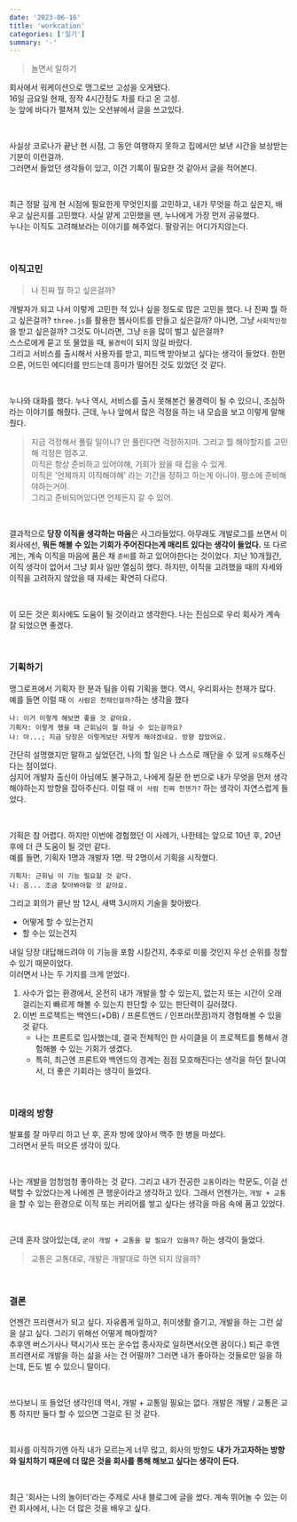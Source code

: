 ```yaml
---
date: '2023-06-16'
title: 'workcation'
categories: ['일기']
summary: '-'
---
```


> 놀면서 일하기

회사에서 워케이션으로 맹그로브 고성을 오게됐다.  
16일 금요일 현재, 정작 4시간정도 차를 타고 온 고성.  
눈 앞에 바다가 펼쳐져 있는 오션뷰에서 글을 쓰고있다.

<br>

사실상 코로나가 끝난 현 시점, 그 동안 여행하지 못하고 집에서만 보낸 시간을 보상받는 기분이 이런걸까.  
그러면서 들었던 생각들이 있고, 이건 기록이 필요한 것 같아서 글을 적어본다.

<br>

최근 정말 깊게 현 시점에 필요한게 무엇인지를 고민하고, 내가 무엇을 하고 싶은지, 배우고 싶은지를 고민했다.
사실 얕게 고민했을 땐, 누나에게 가장 먼저 공유했다.  
누나는 이직도 고려해보라는 이야기를 해주었다.
팔랑귀는 어디가지않는다.

<br>

### 이직고민

> 나 진짜 뭘 하고 싶은걸까?

개발자가 되고 나서 이렇게 고민한 적 있나 싶을 정도로 많은 고민을 했다.
나 진짜 뭘 하고 싶은걸까? `three.js`를 활용한 웹사이트를 만들고 싶은걸까? 아니면, 그냥 `사회적인정`을 받고 싶은걸까? 그것도 아니라면, 그냥 `돈`을 많이 벌고 싶은걸까?  
스스로에게 묻고 또 물었을 때, `물경력`이 되지 않길 바랐다.  
그리고 서비스를 출시해서 사용자를 받고, 피드백 받아보고 싶다는 생각이 들었다.
한편으론, 어드민 에디터를 만드는데 흥미가 떨어진 것도 있었던 것 같다.

<br>

누나와 대화를 했다. 누나 역시, 서비스를 출시 못해본건 물경력이 될 수 있으니, 조심하라는 이야기를 해줬다.
근데, 누나 앞에서 많은 걱정을 하는 내 모습을 보고 이렇게 말해줬다.

> 지금 걱정해서 풀릴 일이니? 안 풀린다면 걱정하지마. 그리고 뭘 해야할지를 고민해 걱정은 멈추고.  
> 이직은 항상 준비하고 있어야해, 기회가 왔을 때 잡을 수 있게.  
> 이직은 '언제까지 이직해야해' 라는 기간을 정하고 하는게 아니야. 평소에 준비해야하는거야.  
> 그리고 준비되어있다면 언제든지 갈 수 있어.

<br>

결과적으로 **당장 이직을 생각하는 마음**은 사그라들었다. 아무래도 개발로그를 쓰면서 이 회사에선, **뭐든 해볼 수 있는 기회가 주어진다는게 매리트 있다는 생각이 들었다.**
또 다르게는, 계속 이직을 마음에 품은 채 `준비`를 하고 있어야한다는 것이었다.
지난 10개월간, 이직 생각이 없어서 그냥 회사 일만 열심히 했다. 하지만, 이직을 고려했을 때의 자세와 이직을 고려하지 않았을 때 자세는 확연히 다르다.

<br>

이 모든 것은 회사에도 도움이 될 것이라고 생각한다. 나는 진심으로 우리 회사가 계속 잘 되었으면 좋겠다.

<br>

### 기획하기

맹그로프에서 기획자 한 분과 팀을 이뤄 기획을 했다. 역시, 우리회사는 천재가 많다.  
예를 들면 이럴 때 `이 사람은 천재인걸까?`하는 생각을 했다

```
나: 이거 이렇게 해보면 좋을 것 같아요.
기획자: 이렇게 했을 때 근휘님이 뭘 하실 수 있는걸까요?
나: 아...; 지금 당장은 이렇게보단 저렇게 해야겠네요. 방향 잡았어요.
```

간단히 설명했지만 말하고 싶었던건, 나의 할 일은 나 스스로 깨닫을 수 있게 `유도`해주신다는 점이었다.  
심지어 개발자 출신이 아님에도 불구하고, 나에게 질문 한 번으로 내가 무엇을 먼저 생각해야하는지 방향을 잡아주신다.
이럴 때 `이 사람 진짜 천잰가?` 하는 생각이 자연스럽게 들었다.

<br>

기획은 참 어렵다. 하지만 이번에 경험했던 이 사례가, 나한테는 앞으로 10년 후, 20년 후에 더 큰 도움이 될 것만 같다.  
예를 들면, 기획자 1명과 개발자 1명. 딱 2명이서 기획을 시작했다.

```
기획자: 근휘님 이 기능 필요할 것 같다.
나: 음... 조금 찾아봐야할 것 같아요.
```

그리고 회의가 끝난 밤 12시, 새벽 3시까지 기술을 찾아봤다.

- 어떻게 할 수 있는건지
- 할 수는 있는건지

내일 당장 대답해드려야 이 기능을 포함 시킬건지, 추후로 미룰 것인지 우선 순위를 정할 수 있기 때문이었다.  
이러면서 나는 두 가지를 크게 얻었다.

1. 사수가 없는 환경에서, 온전히 내가 개발을 할 수 있는지, 없는지 또는 시간이 오래 걸리는지 빠르게 해볼 수 있는지 판단할 수 있는 판단력이 길러졌다.
2. 이번 프로젝트는 백엔드(+DB) / 프론트엔드 / 인프라(쪼끔)까지 경험해볼 수 있을 것 같다.
   - 나는 프론트로 입사했는데, 결국 전체적인 한 사이클을 이 프로젝트를 통해서 경험해볼 수 있는 기회가 생겼다.
   - 특히, 최근엔 프론트와 백엔드의 경계는 점점 모호해진다는 생각을 하던 찰나여서, 더 좋은 기회라는 생각이 들었다.

<br>

### 미래의 방향

발표를 잘 마무리 하고 난 후, 혼자 방에 앉아서 맥주 한 병을 마셨다.  
그러면서 문득 떠오른 생각이 있다.

<br>

나는 개발을 엄청엄청 좋아하는 것 같다. 그리고 내가 전공한 `교통`이라는 학문도, 이걸 선택할 수 있었다는게 나에겐 큰 행운이라고 생각하고 있다.
그래서 언젠가는, `개발 + 교통`을 할 수 있는 환경으로 이직 또는 커리어를 쌓고 싶다는 생각을 마음 속에 품고 있었다.

<br>

근데 혼자 앉아있는데, `굳이 개발 + 교통을 할 필요가 있을까?` 하는 생각이 들었다.

> 교통은 교통대로, 개발은 개발대로 하면 되지 않을까?

<br>

### 결론

언젠간 프리랜서가 되고 싶다. 자유롭게 일하고, 취미생활 즐기고, 개발을 하는 그런 삶을 살고 싶다.
그러기 위해선 어떻게 해야할까?  
추후엔 버스기사나 택시기사 또는 운수업 종사자로 일하면서(오랜 꿈이다.) 퇴근 후엔 프리랜서로 개발을 하는 삶을 사는 건 어떨까?
그러면 내가 좋아하는 것들로만 일을 하는데, 돈도 벌 수 있으니 말이다.

<br>

쓰다보니 또 들었던 생각인데 역시, 개발 + 교통일 필요는 없다. 개발은 개발 / 교통은 교통 하지만 둘다 할 수 있으면 그걸로 된 것 같다.

<br>

회사를 이직하기엔 아직 내가 모르는게 너무 많고, 회사의 방향도 **내가 가고자하는 방향와 일치하기 때문에 더 많은 것을 회사를 통해 해보고 싶다는 생각이 든다.**

<br>

최근 '회사는 나의 놀이터'라는 주제로 사내 블로그에 글을 썼다. 계속 뛰어놀 수 있는 이런 회사에서, 나는 더 많은 것을 배우고 싶다.
